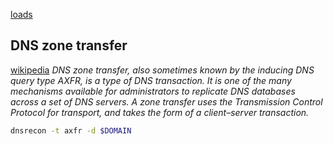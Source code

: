[loads](https://infinitelogins.com/2020/12/09/enumerating-dns-port-53/)


## DNS zone transfer
[wikipedia](https://en.wikipedia.org/wiki/DNS_zone_transfer)
*DNS zone transfer, also sometimes known by the inducing DNS query type AXFR, is a type of DNS transaction. It is one of the many mechanisms available for administrators to replicate DNS databases across a set of DNS servers. A zone transfer uses the Transmission Control Protocol for transport, and takes the form of a client–server transaction.*

```bash
dnsrecon -t axfr -d $DOMAIN
```
